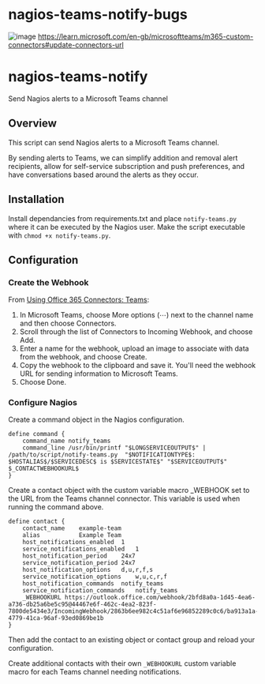 # nagios-teams-notify-bugs
![image](https://github.com/user-attachments/assets/b0e61f0e-b9bb-4767-aa96-aca5328fe49d)
https://learn.microsoft.com/en-gb/microsoftteams/m365-custom-connectors#update-connectors-url

# nagios-teams-notify
Send Nagios alerts to a Microsoft Teams channel

## Overview

This script can send Nagios alerts to a Microsoft Teams channel.

By sending alerts to Teams, we can simplify addition and removal alert recipients, allow for self-service subscription and push preferences, and have conversations based around the alerts as they occur.

## Installation

Install dependancies from requirements.txt and place `notify-teams.py` where it can be executed by the Nagios user. Make the script executable with `chmod +x notify-teams.py`.

## Configuration

### Create the Webhook

From [Using Office 365 Connectors: Teams](https://docs.microsoft.com/en-us/microsoftteams/platform/concepts/connectors/connectors-using#setting-up-a-custom-incoming-webhook):

1. In Microsoft Teams, choose More options (⋯) next to the channel name and then choose Connectors.
2. Scroll through the list of Connectors to Incoming Webhook, and choose Add.
3. Enter a name for the webhook, upload an image to associate with data from the webhook, and choose Create.
4. Copy the webhook to the clipboard and save it. You'll need the webhook URL for sending information to Microsoft Teams.
5. Choose Done.

### Configure Nagios

Create a command object in the Nagios configuration.

```
define command {
    command_name notify_teams
    command_line /usr/bin/printf "$LONGSERVICEOUTPUT$" | /path/to/script/notify-teams.py  "$NOTIFICATIONTYPE$: $HOSTALIAS$/$SERVICEDESC$ is $SERVICESTATE$" "$SERVICEOUTPUT$" $_CONTACTWEBHOOKURL$
}
```
Create a contact object with the custom variable macro _WEBHOOK set to the URL from the Teams channel connector. This variable is used when running the command above.

```
define contact {
    contact_name    example-team
    alias           Example Team
    host_notifications_enabled  1
    service_notifications_enabled   1
    host_notification_period	24x7
    service_notification_period	24x7 
    host_notification_options	d,u,r,f,s
    service_notification_options	w,u,c,r,f
    host_notification_commands	notify_teams
    service_notification_commands	notify_teams
    _WEBHOOKURL https://outlook.office.com/webhook/2bfd8a0a-1d45-4ea6-a736-db25a6be5c95@44467e6f-462c-4ea2-823f-7800de5434e3/IncomingWebhook/2863b6ee982c4c51af6e96852289c0c6/ba913a1a-4779-41ca-96af-93ed0869be1b
}
```

Then add the contact to an existing object or contact group and reload your configuration.

Create additional contacts with their own `_WEBHOOKURL` custom variable macro for each Teams channel needing notifications.
